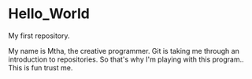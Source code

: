 # Hello_World
My first repository.  

My name is Mtha, the creative programmer. Git is taking me through an introduction to repositories. So that's why I'm playing with this program..
This is fun trust me.
